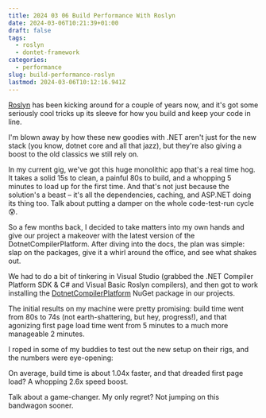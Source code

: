 ```yaml
---
title: 2024 03 06 Build Performance With Roslyn
date: 2024-03-06T10:21:39+01:00
draft: false
tags:
  - roslyn
  - dontet-framework
categories:
  - performance
slug: build-performance-roslyn
lastmod: 2024-03-06T10:12:16.941Z
---
```

[Roslyn](https://learn.microsoft.com/en-us/dotnet/csharp/roslyn-sdk/) has been kicking around for a couple of years now, and it's got some seriously cool tricks up its sleeve for how you build and keep your code in line.

I'm blown away by how these new goodies with .NET aren't just for the new stack (you know, dotnet core and all that jazz), but they're also giving a boost to the old classics we still rely on.

In my current gig, we've got this huge monolithic app that's a real time hog. It takes a solid 15s to clean, a painful 80s to build, and a whopping 5 minutes to load up for the first time. And that's not just because the solution's a beast – it's all the dependencies, caching, and ASP.NET doing its thing too. Talk about putting a damper on the whole code-test-run cycle 😰.

So a few months back, I decided to take matters into my own hands and give our project a makeover with the latest version of the DotnetCompilerPlatform. After diving into the docs, the plan was simple: slap on the packages, give it a whirl around the office, and see what shakes out.

We had to do a bit of tinkering in Visual Studio (grabbed the .NET Compiler Platform SDK & C# and Visual Basic Roslyn compilers), and then got to work installing the [DotnetCompilerPlatform](https://github.com/aspnet/RoslynCodeDomProvider) NuGet package in our projects.

The initial results on my machine were pretty promising: build time went from 80s to 74s (not earth-shattering, but hey, progress!), and that agonizing first page load time went from 5 minutes to a much more manageable 2 minutes.

I roped in some of my buddies to test out the new setup on their rigs, and the numbers were eye-opening:

On average, build time is about 1.04x faster, and that dreaded first page load? A whopping 2.6x speed boost.

Talk about a game-changer. My only regret? Not jumping on this bandwagon sooner.